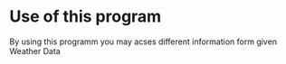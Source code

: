 # Use of this program

By using this programm you may acses different information form given Weather Data

